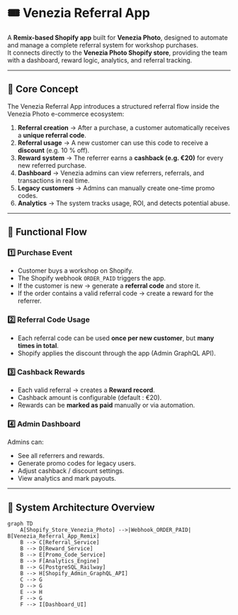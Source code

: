 # 🎟️ Venezia Referral App

A **Remix-based Shopify app** built for **Venezia Photo**, designed to automate and manage a complete referral system for workshop purchases.  
It connects directly to the **Venezia Photo Shopify store**, providing the team with a dashboard, reward logic, analytics, and referral tracking.

---

## 🧭 Core Concept

The Venezia Referral App introduces a structured referral flow inside the Venezia Photo e-commerce ecosystem:

1. **Referral creation** → After a purchase, a customer automatically receives a **unique referral code**.  
2. **Referral usage** → A new customer can use this code to receive a **discount** (e.g. 10 % off).  
3. **Reward system** → The referrer earns a **cashback (e.g. €20)** for every new referred purchase.  
4. **Dashboard** → Venezia admins can view referrers, referrals, and transactions in real time.  
5. **Legacy customers** → Admins can manually create one-time promo codes.  
6. **Analytics** → The system tracks usage, ROI, and detects potential abuse.

---

## 🧩 Functional Flow

### 1️⃣ Purchase Event
- Customer buys a workshop on Shopify.  
- The Shopify webhook `ORDER_PAID` triggers the app.  
- If the customer is new → generate a **referral code** and store it.  
- If the order contains a valid referral code → create a reward for the referrer.

### 2️⃣ Referral Code Usage
- Each referral code can be used **once per new customer**, but **many times in total**.  
- Shopify applies the discount through the app (Admin GraphQL API).

### 3️⃣ Cashback Rewards
- Each valid referral → creates a **Reward record**.  
- Cashback amount is configurable (default : €20).  
- Rewards can be **marked as paid** manually or via automation.

### 4️⃣ Admin Dashboard
Admins can:
- See all referrers and rewards.  
- Generate promo codes for legacy users.  
- Adjust cashback / discount settings.  
- View analytics and mark payouts.

---

## 🧱 System Architecture Overview

```mermaid
graph TD
    A[Shopify_Store_Venezia_Photo] -->|Webhook_ORDER_PAID| B[Venezia_Referral_App_Remix]
    B --> C[Referral_Service]
    B --> D[Reward_Service]
    B --> E[Promo_Code_Service]
    B --> F[Analytics_Engine]
    B --> G[PostgreSQL_Railway]
    B --> H[Shopify_Admin_GraphQL_API]
    C --> G
    D --> G
    E --> H
    F --> G
    F --> I[Dashboard_UI]
